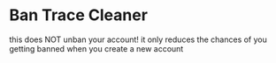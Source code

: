 # Ban Trace Cleaner

this does NOT unban your account! it only reduces the chances of you getting banned when you create a new account
